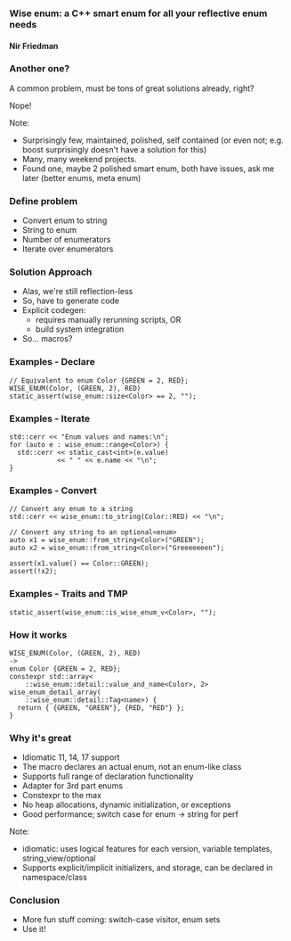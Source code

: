 ### Wise enum: a C++ smart enum for all your reflective enum needs

#### Nir Friedman


### Another one?

<section>
	<section>
		<p class="fragment fade-in">A common problem, must be tons of great solutions already, right?</p>
		<p class="fragment fade-in">Nope!</p>
	</section>
</section>

Note:
- Surprisingly few, maintained, polished, self contained (or even not; e.g.
  boost surprisingly doesn't have a solution for this)
- Many, many weekend projects.
- Found one, maybe 2 polished smart enum, both have issues, ask me later (better
  enums, meta enum)



### Define problem

 - Convert enum to string
 - String to enum
 - Number of enumerators
 - Iterate over enumerators


### Solution Approach

 - Alas, we're still reflection-less
 - So, have to generate code
 - Explicit codegen:
   - requires manually rerunning scripts, OR
   - build system integration
 - So... macros?


### Examples - Declare

```
// Equivalent to enum Color {GREEN = 2, RED};
WISE_ENUM(Color, (GREEN, 2), RED)
static_assert(wise_enum::size<Color> == 2, "");
```


### Examples - Iterate

```
std::cerr << "Enum values and names:\n";
for (auto e : wise_enum::range<Color>) {
  std::cerr << static_cast<int>(e.value)
            << " " << e.name << "\n";
}
```


### Examples - Convert

```
// Convert any enum to a string
std::cerr << wise_enum::to_string(Color::RED) << "\n";

// Convert any string to an optional<enum>
auto x1 = wise_enum::from_string<Color>("GREEN");
auto x2 = wise_enum::from_string<Color>("Greeeeeeen");

assert(x1.value() == Color::GREEN);
assert(!x2);
```


### Examples - Traits and TMP

```
static_assert(wise_enum::is_wise_enum_v<Color>, "");
```


### How it works

```
WISE_ENUM(Color, (GREEN, 2), RED)
->
enum Color {GREEN = 2, RED};
constexpr std::array<
    ::wise_enum::detail::value_and_name<Color>, 2>
wise_enum_detail_array(
    ::wise_enum::detail::Tag<name>) {
  return { {GREEN, "GREEN"}, {RED, "RED"} };
}
```


### Why it's great
 - Idiomatic 11, 14, 17 support
 - The macro declares an actual enum, not an enum-like class
 - Supports full range of declaration functionality
 - Adapter for 3rd part enums
 - Constexpr to the max
 - No heap allocations, dynamic initialization, or exceptions
 - Good performance; switch case for enum -> string for perf

 Note:
  - idiomatic: uses logical features for each version,
    variable templates, string_view/optional
  - Supports explicit/implicit initializers, and storage,
    can be declared in namespace/class


### Conclusion
 - More fun stuff coming: switch-case visitor, enum sets
 - Use it!
